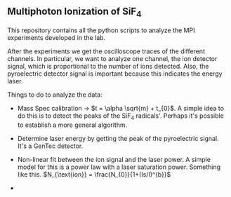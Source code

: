 ## Multiphoton Ionization of SiF<sub>4</sub>

This repository contains all the python scripts to analyze the MPI experiments developed in the lab.

After the experiments we get the oscilloscope traces of the different channels. In particular, we want to analyze one channel, the ion detector signal, which is proportional to the number of ions detected. Also, the pyroelectric detector signal is important because this indicates the energy laser.

Things to do to analyze the data:
* Mass Spec calibration &rarr; $t = \alpha \sqrt{m} + t_{0}$.
A simple idea to do this is to detect the peaks of the SiF<sub>4</sub> radicals'. Perhaps it's possible to establish a more general algorithm.

* Determine laser energy by getting the peak of the pyroelectric signal. It's a GenTec detector.

* Non-linear fit between the ion signal and the laser power. A simple model for this is a power law with a laser saturation power. Something like this.
$N_{\text{ion}} = \frac{N_{0}}{1+(Is/I)^{b}}$

*  
